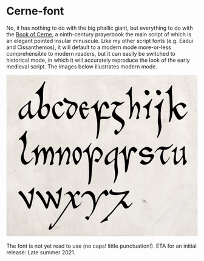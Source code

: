 # Cerne-font

No, it has nothing to do with the big phallic giant, but everything to do with the [Book of Cerne](https://en.wikipedia.org/wiki/Book_of_Cerne),
a ninth-century prayerbook the main script of which is an elegant pointed insular minuscule. Like my other script fonts (e.g. Eadui and Cissanthemos),
it will default to a modern mode more-or-less comprehensible to modern readers, but it can easily be switched to historical mode, in which it will
accurately reproduce the look of the early medieval script. The images below illustrates modern mode.

![Sample of Cerne Font](images/Cerne-sample.jpg)

The font is not yet read to use (no caps! little punctuation!). ETA for an initial release: Late summer 2021.
